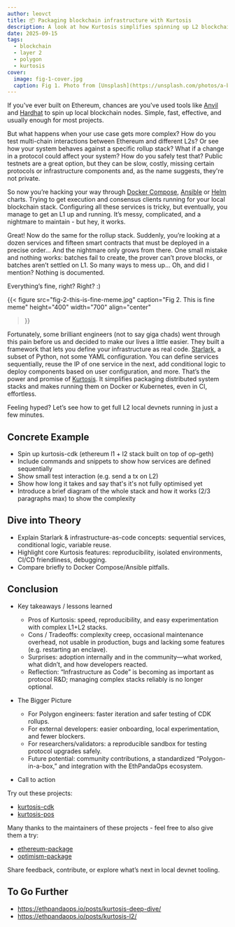 ```yaml
---
author: leovct
title: 📦 Packaging blockchain infrastructure with Kurtosis
description: A look at how Kurtosis simplifies spinning up L2 blockchain stacks like Polygon CDK and PoS
date: 2025-09-15
tags:
  - blockchain
  - layer 2
  - polygon
  - kurtosis
cover:
  image: fig-1-cover.jpg
  caption: Fig 1. Photo from [Unsplash](https://unsplash.com/photos/a-brown-paper-bag-with-a-smile-drawn-on-it-0auL0z5579o)
---
```


If you've ever built on Ethereum, chances are you've used tools like [Anvil](https://github.com/foundry-rs/foundry) and [Hardhat](https://github.com/NomicFoundation/hardhat) to spin up local blockchain nodes. Simple, fast, effective, and usually enough for most projects.

But what happens when your use case gets more complex? How do you test multi-chain interactions between Ethereum and different L2s? Or see how your system behaves against a specific rollup stack? What if a change in a protocol could affect your system? How do you safely test that? Public testnets are a great option, but they can be slow, costly, missing certain protocols or infrastructure components and, as the name suggests, they're not private.

So now you’re hacking your way through [Docker Compose](https://github.com/docker/compose), [Ansible](https://github.com/ansible/ansible) or [Helm](https://github.com/helm/helm) charts. Trying to get execution and consensus clients running for your local blockchain stack. Configuring all these services is tricky, but eventually, you manage to get an L1 up and running. It’s messy, complicated, and a nightmare to maintain - but hey, it works.

Great! Now do the same for the rollup stack. Suddenly, you’re looking at a dozen services and fifteen smart contracts that must be deployed in a precise order… And the nightmare only grows from there. One small mistake and nothing works: batches fail to create, the prover can’t prove blocks, or batches aren’t settled on L1. So many ways to mess up… Oh, and did I mention? Nothing is documented.

Everything’s fine, right? Right? :)

<!-- prettier-ignore-start -->
{{< figure
  src="fig-2-this-is-fine-meme.jpg"
  caption="Fig 2. This is fine meme"
  height="400"
  width="700"
  align="center"
>}}
<!-- prettier-ignore-end -->

Fortunately, some brilliant engineers (not to say giga chads) went through this pain before us and decided to make our lives a little easier. They built a framework that lets you define your infrastructure as real code. [Starlark](https://github.com/bazelbuild/starlark), a subset of Python, not some YAML configuration. You can define services sequentially, reuse the IP of one service in the next, add conditional logic to deploy components based on user configuration, and more. That’s the power and promise of [Kurtosis](https://github.com/kurtosis-tech/kurtosis). It simplifies packaging distributed system stacks and makes running them on Docker or Kubernetes, even in CI, effortless.

Feeling hyped? Let’s see how to get full L2 local devnets running in just a few minutes.

## Concrete Example

- Spin up kurtosis-cdk (ethereum l1 + l2 stack built on top of op-geth)
- Include commands and snippets to show how services are defined sequentially
- Show small test interaction (e.g. send a tx on L2)
- Show how long it takes and say that's it's not fully optimised yet
- Introduce a brief diagram of the whole stack and how it works (2/3 paragraphs max) to show the complexity

## Dive into Theory

- Explain Starlark & infrastructure-as-code concepts: sequential services, conditional logic, variable reuse.
- Highlight core Kurtosis features: reproducibility, isolated environments, CI/CD friendliness, debugging.
- Compare briefly to Docker Compose/Ansible pitfalls.

## Conclusion

- Key takeaways / lessons learned
  - Pros of Kurtosis: speed, reproducibility, and easy experimentation with complex L1+L2 stacks.
  - Cons / Tradeoffs: complexity creep, occasional maintenance overhead, not usable in production, bugs and lacking some features (e.g. restarting an enclave).
  - Surprises: adoption internally and in the community—what worked, what didn’t, and how developers reacted.
  - Reflection: “Infrastructure as Code” is becoming as important as protocol R&D; managing complex stacks reliably is no longer optional.

- The Bigger Picture
  - For Polygon engineers: faster iteration and safer testing of CDK rollups.
  - For external developers: easier onboarding, local experimentation, and fewer blockers.
  - For researchers/validators: a reproducible sandbox for testing protocol upgrades safely.
  - Future potential: community contributions, a standardized “Polygon-in-a-box,” and integration with the EthPandaOps ecosystem.

- Call to action

Try out these projects:

- [kurtosis-cdk](https://github.com/0xPolygon/kurtosis-cdk)
- [kurtosis-pos](https://github.com/0xPolygon/kurtosis-pos)

Many thanks to the maintainers of these projects - feel free to also give them a try:

- [ethereum-package](https://github.com/ethpandaops/ethereum-package)
- [optimism-package](https://github.com/ethpandaops/optimism-package)

Share feedback, contribute, or explore what’s next in local devnet tooling.

## To Go Further

- https://ethpandaops.io/posts/kurtosis-deep-dive/
- https://ethpandaops.io/posts/kurtosis-l2/
